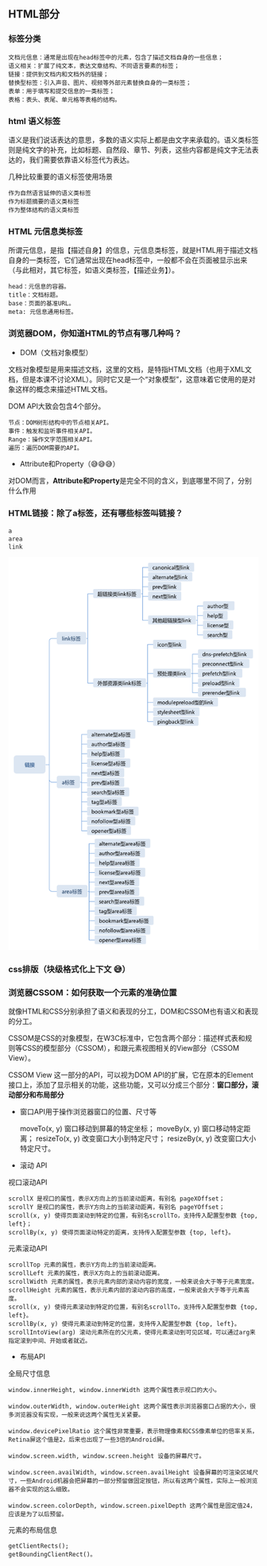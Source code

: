 
## HTML部分

### 标签分类

    文档元信息：通常是出现在head标签中的元素，包含了描述文档自身的一些信息；
    语义相关：扩展了纯文本，表达文章结构、不同语言要素的标签；
    链接：提供到文档内和文档外的链接；
    替换型标签：引入声音、图片、视频等外部元素替换自身的一类标签；
    表单：用于填写和提交信息的一类标签；
    表格：表头、表尾、单元格等表格的结构。

### html 语义标签

语义是我们说话表达的意思，多数的语义实际上都是由文字来承载的。语义类标签则是纯文字的补充，比如标题、自然段、章节、列表，这些内容都是纯文字无法表达的，我们需要依靠语义标签代为表达。

几种比较重要的语义标签使用场景

    作为自然语言延伸的语义类标签
    作为标题摘要的语义类标签
    作为整体结构的语义类标签


### HTML 元信息类标签

所谓元信息，是指【描述自身】的信息，元信息类标签，就是HTML用于描述文档自身的一类标签，它们通常出现在head标签中，一般都不会在页面被显示出来（与此相对，其它标签，如语义类标签，【描述业务】）。

    head：元信息的容器。
    title：文档标题。
    base：页面的基准URL。
    meta: 元信息通用标签。


### 浏览器DOM，你知道HTML的节点有哪几种吗？

- DOM（文档对象模型）

文档对象模型是用来描述文档，这里的文档，是特指HTML文档（也用于XML文档，但是本课不讨论XML）。同时它又是一个“对象模型”，这意味着它使用的是对象这样的概念来描述HTML文档。

DOM API大致会包含4个部分。

    节点：DOM树形结构中的节点相关API。
    事件：触发和监听事件相关API。
    Range：操作文字范围相关API。
    遍历：遍历DOM需要的API。


- Attribute和Property（😅😅😅）

对DOM而言，**Attribute和Property**是完全不同的含义，到底哪里不同了，分别什么作用


### HTML链接：除了a标签，还有哪些标签叫链接？

    a
    area
    link

![html-链接](./html-链接.png)


### css排版（块级格式化上下文 😅）

### 浏览器CSSOM：如何获取一个元素的准确位置

就像HTML和CSS分别承担了语义和表现的分工，DOM和CSSOM也有语义和表现的分工。

CSSOM是CSS的对象模型，在W3C标准中，它包含两个部分：描述样式表和规则等CSS的模型部分（CSSOM），和跟元素视图相关的View部分（CSSOM View）。


CSSOM View 这一部分的API，可以视为DOM API的扩展，它在原本的Element接口上，添加了显示相关的功能，这些功能，又可以分成三个部分：**窗口部分，滚动部分和布局部分**

- 窗口API用于操作浏览器窗口的位置、尺寸等

    moveTo(x, y) 窗口移动到屏幕的特定坐标；
    moveBy(x, y) 窗口移动特定距离；
    resizeTo(x, y) 改变窗口大小到特定尺寸；
    resizeBy(x, y) 改变窗口大小特定尺寸。

- 滚动 API

视口滚动API

    scrollX 是视口的属性，表示X方向上的当前滚动距离，有别名 pageXOffset；
    scrollY 是视口的属性，表示Y方向上的当前滚动距离，有别名 pageYOffset；
    scroll(x, y) 使得页面滚动到特定的位置，有别名scrollTo，支持传入配置型参数 {top, left}；
    scrollBy(x, y) 使得页面滚动特定的距离，支持传入配置型参数 {top, left}。

元素滚动API

    scrollTop 元素的属性，表示Y方向上的当前滚动距离。
    scrollLeft 元素的属性，表示X方向上的当前滚动距离。
    scrollWidth 元素的属性，表示元素内部的滚动内容的宽度，一般来说会大于等于元素宽度。
    scrollHeight 元素的属性，表示元素内部的滚动内容的高度，一般来说会大于等于元素高度。
    scroll(x, y) 使得元素滚动到特定的位置，有别名scrollTo，支持传入配置型参数 {top, left}。
    scrollBy(x, y) 使得元素滚动到特定的位置，支持传入配置型参数 {top, left}。
    scrollIntoView(arg) 滚动元素所在的父元素，使得元素滚动到可见区域，可以通过arg来指定滚到中间、开始或者就近。


- 布局API

全局尺寸信息

    window.innerHeight, window.innerWidth 这两个属性表示视口的大小。

    window.outerWidth, window.outerHeight 这两个属性表示浏览器窗口占据的大小，很多浏览器没有实现，一般来说这两个属性无关紧要。

    window.devicePixelRatio 这个属性非常重要，表示物理像素和CSS像素单位的倍率关系，Retina屏这个值是2，后来也出现了一些3倍的Android屏。

    window.screen.width, window.screen.height 设备的屏幕尺寸。

    window.screen.availWidth, window.screen.availHeight 设备屏幕的可渲染区域尺寸，一些Android机器会把屏幕的一部分预留做固定按钮，所以有这两个属性，实际上一般浏览器不会实现的这么细致。

    window.screen.colorDepth, window.screen.pixelDepth 这两个属性是固定值24，应该是为了以后预留。

元素的布局信息

    getClientRects();
    getBoundingClientRect()。